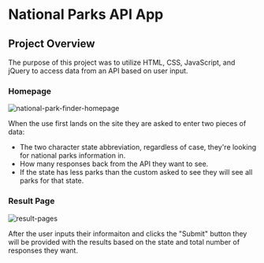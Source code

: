 # National Parks API App

## Project Overview
The purpose of this project was to utilize HTML, CSS, JavaScript, and jQuery to access data from an API based on user input.

### Homepage
![national-park-finder-homepage](https://user-images.githubusercontent.com/56658340/132105723-8cf41990-4898-4c6f-8f71-32aeb65b43fd.png)

When the use first lands on the site they are asked to enter two pieces of data:
- The two character state abbreviation, regardless of case, they're looking for national parks information in.
- How many responses back from the API they want to see.
- If the state has less parks than the custom asked to see they will see all parks for that state.

### Result Page
![result-pages](https://user-images.githubusercontent.com/56658340/132105897-b1dfda88-be66-46b8-88d0-9b95a98c5bc0.png)

After the user inputs their informaiton and clicks the "Submit" button they will be provided with the results based on the state and total number of responses they want.
